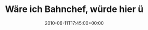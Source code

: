 ---
retweeted: false
source: <a href="http://twitter.com" rel="nofollow">Twitter Web Client</a>
entities:
  hashtags: []
  symbols: []
  user_mentions: []
  urls: []
display_text_range:
- '0'
- '109'
favorite_count: '0'
id_str: '15945132532'
truncated: false
retweet_count: '0'
id: '15945132532'
created_at: Fri Jun 11 17:45:00 +0000 2010
favorited: false
full_text: Wäre ich Bahnchef, würde hier überall Mogwai laufen. Man bekäme die 'Fahrzeitverlängerungen'
  gar nicht mit...
lang: de
tags:
- pesos:twitter
date: '2010-06-11T17:45:00+00:00'
src: https://twitter.com/bascht/status/15945132532
original_url: https://twitter.com/bascht/status/15945132532
type: twitter_tweet
text: Wäre ich Bahnchef, würde hier überall Mogwai laufen. Man bekäme die 'Fahrzeitverlängerungen'
  gar nicht mit...
title: Wäre ich Bahnchef, würde hier ü

---